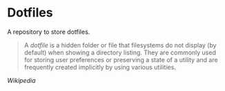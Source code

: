# Dotfiles

A repository to store dotfiles.

 > A _dotfile_ is a hidden folder or file that filesystems do not display (by default) when showing a directory listing.
They are commonly used for storing user preferences or preserving a state of a utility and are frequently created
implicitly by using various utilities.

_Wikipedia_
